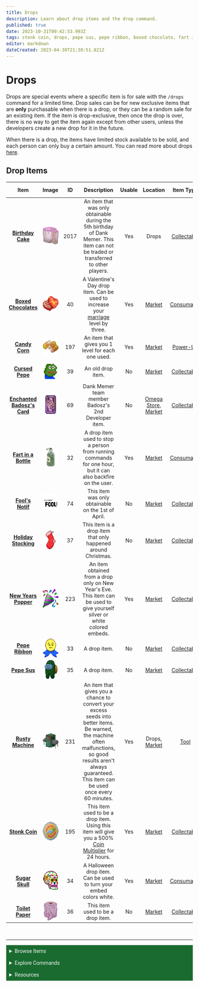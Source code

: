```yaml
---
title: Drops
description: Learn about drop items and the drop command.
published: true
date: 2023-10-31T00:42:53.993Z
tags: stonk coin, drops, pepe sus, pepe ribbon, boxed chocolate, fart in a bottle, sugar skull, /drop, drop items, birthday cake, fools notifs, holiday stocking, new years poppers, candy corn, toilet paper, rusty machine, dank memer wiki, dankmemer wiki
editor: markdown
dateCreated: 2023-04-30T21:30:51.821Z
---
```


# Drops
Drops are special events where a specific item is for sale with the `/drops` command for a limited time. Drop sales can be for new exclusive items that are **only** purchasable when there is a drop, or they can be a random sale for an existing item. If the item is drop-exclusive, then once the drop is over, there is no way to get the item again except from other users, unless the developers create a new drop for it in the future.

When there is a drop, the items have limited stock available to be sold, and each person can only buy a certain amount. You can read more about drops <a href="https://dankmemer.lol/tutorial/drop-items" target="_blank">here</a>.

## Drop Items
| Item | Image | ID | Description | Usable | Location | Item Type | Skins Available |
|:--------:|:------:|:--------------:|:------:|:--------------:|:--------------:|:-----------------:|:-----------------:|
| **<a href="/Items/Collectables#BirthdayCake" target="_blank">Birthday Cake</a>** | <img src="/items/collectables/birthdaycake.png" alt="Birthday Cake" width="50" height="50"> | 2017 | An item that was only obtainable during the 5th birthday of Dank Memer. This item can not be traded or transferred to other players. | Yes | Drops | <a href="/Items/Collectables" target="_blank">Collectable</a> | <a href="/Bot-features/Currency-Commands/Skins#BirthdayCakeSkin" target="_blank">Yes</a> | 
| **<a href="/Items/Consumables#BoxedChocolates" target="_blank">Boxed Chocolates</a>** | <img src="/items/consumables/boxedchocolates.png" alt="Boxed Chocolates" width="50" height="50"> | 40  | A Valentine's Day drop item. Can be used to increase your <a href="/Bot-features/Currency-Commands/Marriage" target="_blank">marriage</a> level by three. | Yes | <a href="/Bot-features/Currency-Commands/Market" target="_blank">Market</a> | <a href="/Items/Consumables" target="_blank">Consumable</a>  | No | 
| **<a href="/Items/Power-ups#CandyCorn" target="_blank">Candy Corn</a>** | <img src="/items/power-ups/candycorn.png" alt="Candy Corn" width="50" height="50"> | 197 | An item that gives you 1 level for each one used. | Yes | <a href="/Bot-features/Currency-Commands/Market" target="_blank">Market</a> | <a href="/Items/Power-ups" target="_blank">Power-Up</a> | <a href="/Bot-features/Currency-Commands/Skins#CandyCornSkin" target="_blank">Yes</a> | 
| **<a href="/Items/Collectables#CursedPepe" target="_blank">Cursed Pepe</a>** | <img src="/items/collectables/cursedpepe.png" alt="Cursed Pepe" width="50" height="50"> | 39 | An old drop item. | No | <a href="/Bot-features/Currency-Commands/Market" target="_blank">Market</a> | <a href="/Items/Collectables" target="_blank">Collectable</a> | No | 
| **<a href="/Items/Collectables#EnchantedBadoszsCard" target="_blank">Enchanted Badosz's Card</a>** | <img src="/items/collectables/enchantedbadoszscard.gif" alt="Enchanted Badosz's Card" width="50" height="50"> | 69 | Dank Memer team member Badosz's 2nd Developer item. | No | <a href="/Bot-features/Currency-Commands/Advancements#Omega" target="_blank">Omega Store</a>, <a href="/Bot-features/Currency-Commands/Market" target="_blank">Market</a> | <a href="/Items/Collectables" target="_blank">Collectable</a> | No | 
| **<a href="/Items/Consumables#FartinaBottle" target="_blank">Fart in a Bottle</a>** |  <img src="/items/consumables/fartinabottle.png" alt="Fart in a Bottle" width="50" height="50"> | 32 |  A drop item used to stop a person from running commands for one hour, but it can also backfire on the user.    |   Yes  |   <a href="/Bot-features/Currency-Commands/Market" target="_blank">Market</a>  | <a href="/Items/Consumables" target="_blank">Consumable</a> | No |
| **<a href="/Items/Collectables#FoolsNotif" target="_blank">Fool's Notif</a>** | <img src="/items/collectables/foolsnotif.gif" alt="Fool's Gif" width="50" height="50"> | 74 | This item was only obtainable on the 1st of April. | No | <a href="/Bot-features/Currency-Commands/Market" target="_blank">Market</a> | <a href="/Items/Collectables" target="_blank">Collectable</a> | No |
| **<a href="/Items/Collectables#HolidayStocking" target="_blank">Holiday Stocking</a>** | <img src="/items/collectables/holidaystocking.png" alt="Holiday Stocking" width="50" height="50"> | 37 | This item is a drop item that only happened around Christmas. | No | <a href="/Bot-features/Currency-Commands/Market" target="_blank">Market</a> | <a href="/Items/Collectables" target="_blank">Collectable</a> | No | 
| **<a href="/Items/Collectables#NewYearsPopper" target="_blank">New Years Popper</a>** | <img src="/items/collectables/newyearspopper.png" alt="New Years Popper" width="50" height="50"> | 223 | An item obtained from a drop only on New Year's Eve. This item can be used to give yourself silver or white colored embeds. | Yes | <a href="/Bot-features/Currency-Commands/Market" target="_blank">Market</a> | <a href="/Items/Collectables" target="_blank">Collectable</a> | No | 
| **<a href="/Items/Collectables#PepeRibbon" target="_blank">Pepe Ribbon</a>** | <img src="/items/collectables/peperibbon.png" alt="Pepe Ribbon" width="50" height="50"> | 33 | A drop item. | No | <a href="/Bot-features/Currency-Commands/Market" target="_blank">Market</a> | <a href="/Items/Collectables" target="_blank">Collectable</a> | No | 
| **<a href="/Items/Collectables#PepeSus" target="_blank">Pepe Sus</a>** | <img src="/items/collectables/pepesus.gif" alt="Pepe Sus" width="50" height="50"> | 35 | A drop item. | No | <a href="/Bot-features/Currency-Commands/Market" target="_blank">Market</a> | <a href="/Items/Collectables" target="_blank">Collectable</a> | No | 
| **<a href="/Items/Tools#RustyMachine" target="_blank">Rusty Machine</a>** | <img src="/items/tools/rustymachine.gif" alt="Rusty Machine" width="50" height="50"> | 231 | An item that gives you a chance to convert your excess seeds into better items. Be warned, the machine often malfunctions, so good results aren't always guaranteed. This item can be used once every 60 minutes. | Yes | Drops, <a href="/Bot-features/Currency-Commands/Market" target="_blank">Market</a> | <a href="/Items/Tools" target="_blank">Tool</a> | No | 
| **<a href="/Items/Collectables#StonkCoin" target="_blank">Stonk Coin</a>** | <img src="/items/collectables/stonkcoin.gif" alt="Stonk Coin" width="50" height="50"> | 195 | This item used to be a drop item. Using this item will give you a 500% <a href="/Bot-features/Currency-Commands/Multipliers#Coin" target="_blank">Coin Multiplier</a> for 24 hours. | Yes | <a href="/Bot-features/Currency-Commands/Market" target="_blank">Market</a> | <a href="/Items/Collectables" target="_blank">Collectable</a> | No | 
| **<a href="/Items/Consumables#SugarSkull" target="_blank">Sugar Skull</a>** |  <img src="/items/consumables/sugarskull.png" alt="Sugar Skull" width="50" height="50"> |   34 |  A Halloween drop item. Can be used to turn your embed colors white.    |  Yes |  <a href="/Bot-features/Currency-Commands/Market" target="_blank">Market</a> | <a href="/Items/Consumables" target="_blank">Consumable</a> | No |
| **<a href="/Items/Collectables#ToiletPaper" target="_blank">Toilet Paper</a>** | <img src="/items/collectables/toiletpaper.png" alt="Toilet Paper" width="50" height="50"> | 36 | This item used to be a drop item. | No | <a href="/Bot-features/Currency-Commands/Market" target="_blank">Market</a> | <a href="/Items/Collectables" target="_blank">Collectable</a> | No |
<br>


---

<body>
  <details closed>
    <summary style="background-color:#196b2f; color:#F5F5F5; font: 14px Roboto; padding: 8px;">Browse Items</summary>
      <div style="text-align: center;">  
      <p style="font: 12px Roboto; padding: 0 8px 3px 8px;">
          <a href="/Items/Collectables" target="_blank">Collectables</a> &#x2022; <a href="/Items/Consumables" target="_blank">Consumables</a> &#x2022; <a href="/Items/Drops" target="_blank">Drops</a> &#x2022; <a href="/Items/Lootboxes" target="_blank">Lootboxes</a> &#x2022; <a href="/Items/Packs" target="_blank">Packs</a> &#x2022; <a href="/Items/Power-ups" target="_blank">Power-ups</a> &#x2022; <a href="/Items/Sellables" target="_blank">Sellables</a> &#x2022; <a href="/Items/Tools" target="_blank">Tools</a>
        </p>
         </div>
    </details>
</body>

<body>
  <details closed>
    <summary style="background-color:#196b2f; color:#F5F5F5; font: 14px Roboto; padding: 8px;">Explore Commands</summary>
    <details>
      <summary style="background-color:#72ad70; color:#000000; font: 12px Roboto; padding: 8px;">Currency Commands</summary>
      <div style="text-align: center;"> 
      <p style="font: 12px Roboto; padding: 0 8px 3px 8px;"> <a href="/Bot-features/Currency-Commands/Achievements" target="_blank">Achievements</a> &#x2022; <a href="/Bot-features/Currency-Commands/Advancements" target="_blank">Advancements - (</a> <a href="/Bot-features/Currency-Commands/Advancements#LevelRewards" target="_blank">Levels</a>, <a href="/Bot-features/Currency-Commands/Advancements#Omega" target="_blank">Omega</a>, <a href="/Bot-features/Currency-Commands/Advancements#Prestige" target="_blank">Prestige</a>, <a href="/Bot-features/Currency-Commands/Advancements/Upgrades" target="_blank">Upgrades</a>, <a href="/Bot-features/Currency-Commands/Advancements#Vote" target="_blank"> Vote</a>) <br> <a href="/Bot-features/Currency-Commands/Adventure" target="_blank">Adventure</a> &#x2022; <a href="/Bot-features/Currency-Commands/Badges" target="_blank">Badges</a> &#x2022; <a href="/Bot-features/Currency-Commands/Basic-Commands#Balance" target="_blank">Balance</a> &#x2022; <a href="/Bot-features/Currency-Commands/Rob-and-Heist#Bankrob" target="_blank">Bankrob</a> &#x2022; <a href="/Bot-features/Currency-Commands/Grind-Commands#Beg" target="_blank">Beg</a> &#x2022; <a href="/Bot-features/Currency-Commands/Bundles" target="_blank">Bundles</a> &#x2022; <a href="/Bot-features/Fun-Games-Image/Fun-and-Images#Compare" target="_blank">Compare</a> &#x2022; <a href="/Bot-features/Currency-Commands/Basic-Commands#Craft" target="_blank">Craft</a> &#x2022; <a href="/Bot-features/Currency-Commands/Grind-Commands#Crime" target="_blank">Crime</a> <br><a href="/Bot-features/Currency-Commands/Basic-Commands#Currencylog" target="_blank">Currencylog</a> &#x2022; <a href="/Bot-features/Currency-Commands/Basic-Commands#Daily" target="_blank">Daily</a> &#x2022; <a href="/Bot-features/Currency-Commands/Basic-Commands#Deposit" target="_blank">Deposit</a> &#x2022; <a href="/Bot-features/Currency-Commands/Grind-Commands#Dig" target="_blank">Dig</a> &#x2022; <a href="/Items/Drops" target="_blank">Drops</a> &#x2022; <a href="/Bot-features/Currency-Commands/Farm" target="_blank">Farm</a> &#x2022; <a href="/Bot-features/Currency-Commands/Grind-Commands#Fish" target="_blank">Fish</a> &#x2022; <a href="/Bot-features/Currency-Commands/Friends" target="_blank">Friends</a> &#x2022; <a href="/Bot-features/Currency-Commands/Serverevents-and-Giveaways#Giveaways" target="_blank">Giveaway</a> &#x2022; <a href="/Bot-features/Currency-Commands/Grind-Commands#Highlow" target="_blank">Highlow</a> <br> <a href="/Bot-features/Currency-Commands/Grind-Commands#Hunt" target="_blank">Hunt</a> &#x2022; <a href="/Bot-features/Currency-Commands/Basic-Commands#Inventory" target="_blank">Inventory</a> &#x2022; <a href="/Bot-features/Currency-Commands/Basic-Commands#Item" target="_blank">Item</a> &#x2022; <a href="/Bot-features/Currency-Commands/Leaderboards" target="_blank">Leaderboard</a> &#x2022; <a href="/Bot-features/Currency-Commands/Lotteries" target="_blank">Lottery</a> &#x2022; <a href="/Bot-features/Currency-Commands/Market" target="_blank">Market</a> &#x2022; <a href="/Bot-features/Currency-Commands/Marriage" target="_blank">Marriage</a> &#x2022; <a href="/Bot-features/Currency-Commands/Advancements/Upgrades#Monthly" target="_blank">Monthly</a> <br> <a href="/Bot-features/Currency-Commands/Multipliers" target="_blank">Multipliers</a> &#x2022; <a href="/Bot-features/Currency-Commands/Basic-Commands#Notifications" target="_blank">Notifications</a> &#x2022; <a href="/Bot-features/Currency-Commands/Pets" target="_blank">Pets</a>  &#x2022; <a href="/Bot-features/Currency-Commands/Grind-Commands#Postmemes" target="_blank">Postmemes</a> &#x2022; <a href="/Bot-features/Currency-Commands/Basic-Commands/Profile" target="_blank">Profile</a> &#x2022; <a href="/Bot-features/Currency-Commands/Quests" target="_blank">Quests</a> &#x2022; <a href="/Bot-features/Currency-Commands/Basic-Commands#Remove" target="_blank">Remove</a> &#x2022; <a href="/Bot-features/Currency-Commands/Rob-and-Heist#Rob" target="_blank">Rob</a> <br> <a href="/Bot-features/Currency-Commands/Grind-Commands#Scratch" target="_blank">Scratch</a> &#x2022; <a href="/Bot-features/Currency-Commands/Grind-Commands#Search" target="_blank">Search</a> &#x2022; <a href="/Bot-features/Currency-Commands/Serverevents-and-Giveaways#Serverevents" target="_blank">Serverevents</a> &#x2022; <a href="/Bot-features/Currency-Commands/Basic-Commands#Shop" target="_blank">Shop</a> &#x2022; <a href="/Bot-features/Currency-Commands/Basic-Commands/Profile#Showcase" target="_blank">Showcase</a> &#x2022; <a href="/Bot-features/Currency-Commands/Skins" target="_blank">Skins</a> &#x2022; <a href="/Bot-features/Currency-Commands/Grind-Commands#Stream" target="_blank">Stream</a> &#x2022; <a href="/Bot-features/Utility-and-Config-Commands/Utility-Commands#Taxcalc" target="_blank">Taxcalc</a> <br> <a href="/Bot-features/Currency-Commands/Basic-Commands/Profile#Titles" target="_blank">Title</a> &#x2022; <a href="/Bot-features/Currency-Commands/Basic-Commands#Use" target="_blank">Use</a> &#x2022; <a href="/Bot-features/Currency-Commands/Basic-Commands#Vacation" target="_blank">Vacation</a> &#x2022; <a href="/Bot-features/Fun-Games-Image/Games-and-Wagers#Wagers" target="_blank">Wager</a> &#x2022; <a href="/About-Dank-Memer/Premium-users#Weekly" target="_blank">Weekly</a> &#x2022; <a href="/Bot-features/Currency-Commands/Basic-Commands#Withdraw" target="_blank">Withdraw</a> &#x2022; <a href="/Bot-features/Currency-Commands/Work" target="_blank">Work</a> </p>
      </div>
    </details>
    <details>
      <summary style="background-color:#72ad70; color:#000000; font: 12px Roboto; padding: 8px;">Fun, Game, and Image Commands</summary>
      <div style="text-align: center;"> 
      <p style="font: 12px Roboto; padding: 0 8px 3px 8px;"><a href="/Bot-features/Fun-Games-Image/Fun-and-Images#Ball" target="_blank">8ball</a> &#x2022; <a href="/Bot-features/Fun-Games-Image/Fun-and-Images#Animals" target="_blank">Animals</a> &#x2022;  <a href="/Bot-features/Fun-Games-Image/Fun-and-Images#Clap" target="_blank">Clap</a> &#x2022; <a href="/Bot-features/Fun-Games-Image/Games-and-Wagers#Fight" target="_blank">Fight</a> &#x2022; <a href="/Bot-features/Fun-Games-Image/Games-and-Wagers#Games" target="_blank">Game</a> &#x2022; <a href="/Bot-features/Fun-Games-Image/Fun-and-Images#Image" target="_blank">Image</a> &#x2022;  <a href="/Bot-features/Fun-Games-Image/Fun-and-Images#Meme" target="_blank">Meme</a> &#x2022;  <a href="/Bot-features/Fun-Games-Image/Fun-and-Images#Rate" target="_blank">Rate</a> &#x2022; <a href="/Bot-features/Fun-Games-Image/Fun-and-Images#Trivia" target="_blank">Trivia</a> &#x2022;  <a href="/Bot-features/Fun-Games-Image/Fun-and-Images#Xkcd" target="_blank">Xkcd</a> </p>
      </div>
    </details>
    <details>
      <summary style="background-color:#72ad70; color:#000000; font: 12px Roboto,sans-serif; padding: 8px;">Utility and Config Commands</summary>
      <div style="text-align: center;"> 
      <p style="font: 12px Roboto; padding: 0 8px 3px 8px;">
        <a href="/Bot-features/Utility-and-Config-Commands/Config-Commands#Alert" target="_blank">Alert</a> &#x2022; <a href="/Bot-features/Utility-and-Config-Commands/Config-Commands#Audit" target="_blank">Audit</a> &#x2022; <a href="/Bot-features/Utility-and-Config-Commands/Config-Commands#Automeme" target="_blank">Automeme</a> &#x2022; <a href="/Bot-features/Utility-and-Config-Commands/Config-Commands#Block" target="_blank">Block</a> &#x2022; <a href="/Bot-features/Utility-and-Config-Commands/Config-Commands#Disableuse" target="_blank">Disableuse</a> &#x2022; <a href="/Bot-features/Utility-and-Config-Commands/Config-Commands#Flow" target="_blank">Flow</a> &#x2022; <a href="/Resources/help" target="_blank">Help</a> &#x2022; <a href="/Bot-features/Utility-and-Config-Commands/Utility-Commands#Invite" target="_blank">Invite</a> &#x2022; <a href="/About-Dank-Memer/About-the-bot#Partners" target="_blank">Partners</a> &#x2022; <a href="/Bot-features/Utility-and-Config-Commands/Utility-Commands#Ping" target="_blank">Ping</a> <br> <a href="/About-Dank-Memer/Premium-users#PremiumCommands" target="_blank">Premium</a> &#x2022; <a href="/Bot-features/Utility-and-Config-Commands/Utility-Commands#Reminders" target="_blank">Reminder</a> &#x2022; <a href="/Resources/Reports-and-appeals" target="_blank">Report</a> &#x2022; <a href="/Bot-features/Utility-and-Config-Commands/Utility-Commands#Reset" target="_blank">Resetmydata</a> &#x2022; <a href="/Bot-features/Utility-and-Config-Commands/Config-Commands#ServerSettings" target="_blank">Serversettings</a> &#x2022; <a href="/Bot-features/Utility-and-Config-Commands/Config-Commands#Settings" target="_blank">Settings</a> &#x2022; <a href="/Bot-features/Utility-and-Config-Commands/Utility-Commands#Usage" target="_blank">Usage</a> &#x2022; <a href="/About-Dank-Memer/Vote" target="_blank">Vote</a></p>
      </div>
    </details>
  </details>
</body>
    
    


<body>
  <details closed>
    <summary style="background-color:#196b2f; color:#F5F5F5; font: 14px Roboto, sans-serif; padding: 8px;">Resources</summary>
      <div style="text-align: center;">  
      <p style="font: 12px Roboto, sans-serif; padding: 0 8px 3px 8px;"><a href="/Resources/FAQ" target="_blank">Frequently Asked Questions (FAQ) </a> &#x2022;  <a href="/About-Dank-Memer/Bot-rules" target="_blank">Bot Rules</a> &#x2022; <a href="/Resources/Bot-tutorials" target="_blank">Bot Tutorials</a> <br> <a href="/Resources/Changelog" target="_blank">Changelog</a> &#x2022; <a href="/Resources/Community-made-tools" target="_blank">Community Made Tools</a> <br> <a href="/Resources/Dank-Blog" target="_blank">Dank Blog</a> &#x2022; <a href="/Resources/help" target="_blank">Help Commands</a> &#x2022; <a href="/Resources/Reports-and-appeals" target="_blank">Reports and Appeals</a>
        </p>
         </div>
    </details>
</body>